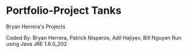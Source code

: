 # Portfolio-Project Tanks
Bryan Herrera's Projects

Coded By:
Bryan Herrera, Patrick Nisperos, Adil Hajiyev, Bill Nguyen
Run using Java JRE 1.8.0_202
